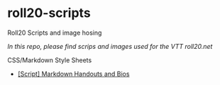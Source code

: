 # roll20-scripts
Roll20 Scripts and image hosing

*In this repo, please find scrips and images used for the VTT roll20.net*

CSS/Markdown Style Sheets
- [[Script] Markdown Handouts and Bios](https://app.roll20.net/forum/post/8028597/script-markdown-handouts-and-bios/?pagenum=1)

